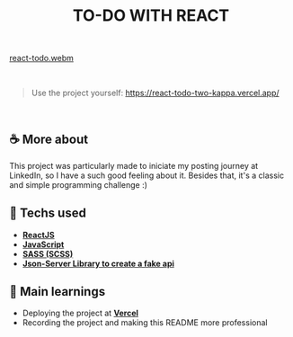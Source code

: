 <h1 align=center> TO-DO WITH REACT</h1>

<br>

[react-todo.webm](https://user-images.githubusercontent.com/107323497/219379199-49e92ea6-e2de-4be6-a5dc-e5c1c0899498.webm)

<br>

> Use the project yourself: <https://react-todo-two-kappa.vercel.app/> 

<br>

## ☕ More about 
This project was particularly made to iniciate my posting journey at LinkedIn, so I have a such good feeling about it. Besides that, it's a classic and simple programming challenge :) 

<!-- <br> -->

## 🚀 Techs used 
* **[ ReactJS ](https://reactjs.org/docs/getting-started.html)**
* **[ JavaScript ](https://developer.mozilla.org/en-US/docs/Web/JavaScript)**
* **[ SASS (SCSS) ](https://sass-lang.com/documentation/)**
* **[ Json-Server Library to create a fake api ](https://www.npmjs.com/package/json-server)**

<!-- <br>  -->

## 📝 Main learnings
* Deploying the project at **[Vercel](https://vercel.com/home)** 
* Recording the project and making this README more professional 
